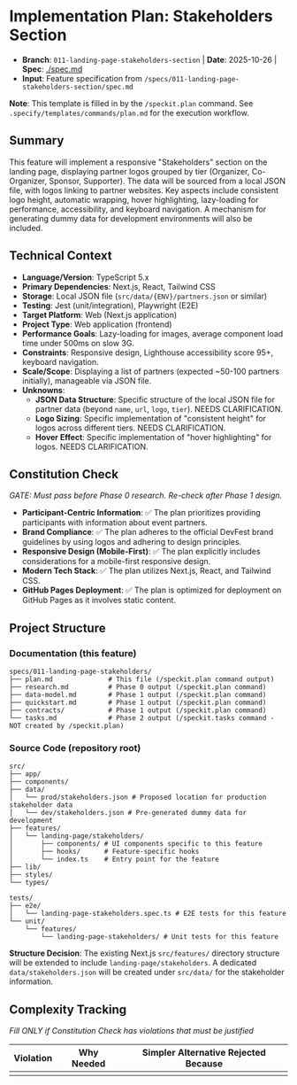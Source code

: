 # Implementation Plan: Stakeholders Section

- **Branch**: `011-landing-page-stakeholders-section` | **Date**: 2025-10-26 | **Spec**: [./spec.md](./spec.md)
- **Input**: Feature specification from `/specs/011-landing-page-stakeholders-section/spec.md`

**Note**: This template is filled in by the `/speckit.plan` command. See `.specify/templates/commands/plan.md` for the execution workflow.

## Summary

This feature will implement a responsive "Stakeholders" section on the landing page, displaying partner logos grouped by tier (Organizer, Co-Organizer, Sponsor, Supporter). The data will be sourced from a local JSON file, with logos linking to partner websites. Key aspects include consistent logo height, automatic wrapping, hover highlighting, lazy-loading for performance, accessibility, and keyboard navigation. A mechanism for generating dummy data for development environments will also be included.

## Technical Context

- **Language/Version**: TypeScript 5.x
- **Primary Dependencies**: Next.js, React, Tailwind CSS
- **Storage**: Local JSON file (`src/data/{ENV}/partners.json` or similar)
- **Testing**: Jest (unit/integration), Playwright (E2E)
- **Target Platform**: Web (Next.js application)
- **Project Type**: Web application (frontend)
- **Performance Goals**: Lazy-loading for images, average component load time under 500ms on slow 3G.
- **Constraints**: Responsive design, Lighthouse accessibility score 95+, keyboard navigation.
- **Scale/Scope**: Displaying a list of partners (expected ~50-100 partners initially), manageable via JSON file.
- **Unknowns**:
  - **JSON Data Structure**: Specific structure of the local JSON file for partner data (beyond `name`, `url`, `logo`, `tier`). NEEDS CLARIFICATION.
  - **Logo Sizing**: Specific implementation of "consistent height" for logos across different tiers. NEEDS CLARIFICATION.
  - **Hover Effect**: Specific implementation of "hover highlighting" for logos. NEEDS CLARIFICATION.

## Constitution Check

_GATE: Must pass before Phase 0 research. Re-check after Phase 1 design._

- **Participant-Centric Information**: ✅ The plan prioritizes providing participants with information about event partners.
- **Brand Compliance**: ✅ The plan adheres to the official DevFest brand guidelines by using logos and adhering to design principles.
- **Responsive Design (Mobile-First)**: ✅ The plan explicitly includes considerations for a mobile-first responsive design.
- **Modern Tech Stack**: ✅ The plan utilizes Next.js, React, and Tailwind CSS.
- **GitHub Pages Deployment**: ✅ The plan is optimized for deployment on GitHub Pages as it involves static content.

## Project Structure

### Documentation (this feature)

```
specs/011-landing-page-stakeholders/
├── plan.md              # This file (/speckit.plan command output)
├── research.md          # Phase 0 output (/speckit.plan command)
├── data-model.md        # Phase 1 output (/speckit.plan command)
├── quickstart.md        # Phase 1 output (/speckit.plan command)
├── contracts/           # Phase 1 output (/speckit.plan command)
└── tasks.md             # Phase 2 output (/speckit.tasks command - NOT created by /speckit.plan)
```

### Source Code (repository root)

```
src/
├── app/
├── components/
├── data/
│   └── prod/stakeholders.json # Proposed location for production stakeholder data
│   └── dev/stakeholders.json # Pre-generated dummy data for development
├── features/
│   └── landing-page/stakeholders/
│       ├── components/ # UI components specific to this feature
│       ├── hooks/      # Feature-specific hooks
│       └── index.ts    # Entry point for the feature
├── lib/
├── styles/
└── types/

tests/
├── e2e/
│   └── landing-page-stakeholders.spec.ts # E2E tests for this feature
└── unit/
    └── features/
        └── landing-page-stakeholders/ # Unit tests for this feature
```

**Structure Decision**: The existing Next.js `src/features/` directory structure will be extended to include `landing-page/stakeholders`. A dedicated `data/stakeholders.json` will be created under `src/data/` for the stakeholder information.

## Complexity Tracking

_Fill ONLY if Constitution Check has violations that must be justified_

| Violation | Why Needed | Simpler Alternative Rejected Because |
| --------- | ---------- | ------------------------------------ |
|           |            |                                      |
